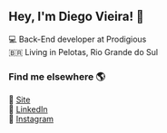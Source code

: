 ## Hey, I'm Diego Vieira! 👋

💻  Back-End developer at Prodigious
<br>
🇧🇷  Living in Pelotas, Rio Grande do Sul

### Find me elsewhere 🌎

🚀  [Site](https://diegocvieira.github.io/)
<br>
💼  [LinkedIn](https://www.linkedin.com/in/diegocvieira/)
<br>
📸  [Instagram](https://www.instagram.com/vieiracdiego/)

<!--
**diegocvieira/diegocvieira** is a ✨ _special_ ✨ repository because its `README.md` (this file) appears on your GitHub profile.

Here are some ideas to get you started:

- 🔭 I’m currently working on ...
- 🌱 I’m currently learning ...
- 👯 I’m looking to collaborate on ...
- 🤔 I’m looking for help with ...
- 💬 Ask me about ...
- 📫 How to reach me: ...
- 😄 Pronouns: ...
- ⚡ Fun fact: ...
-->
